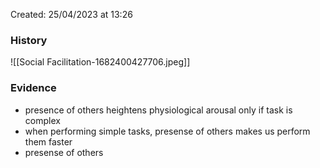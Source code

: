 Created: 25/04/2023 at 13:26

### History
![[Social Facilitation-1682400427706.jpeg]]

### Evidence
- presence of others heightens physiological arousal only if task is complex
- when performing simple tasks, presense of others makes us perform them faster
- presense of others 